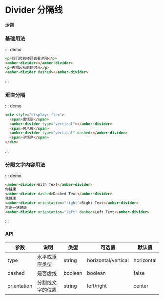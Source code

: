 
# Divider 分隔线

#### 示例

### 基础用法
::: demo
```html
<p>我们爬到楼顶去看夕阳</p>
<amber-divider></amber-divider>
<p>再唱起从前的时光</p>
<amber-divider dashed></amber-divider>
```

:::


### 垂直分隔
::: demo
```html
<div style="display: flex">
  <span>熏悟空</span>
  <amber-divider type="vertical"></amber-divider>
  <span>居八戒</span>
  <amber-divider type="vertical" dashed></amber-divider>
  <span>沙悟净</span>
</div>

```
:::


### 分隔文字内容用法
::: demo
```html
<amber-divider>With Text</amber-divider>
你健康 
<amber-divider dashed>Dashed Text</amber-divider>
我健康
<amber-divider orientation="right">Right Text</amber-divider>
大家一块健康
<amber-divider orientation="left" dashed>Left Text</amber-divider>
```

:::

### API

| 参数        | 说明            | 类型   |       可选值           |   默认值     |
| ----------- | -------------- | ------ | ---------------------- | ----------- |
| type        | 水平或垂直类型  | string |   horizontal/vertical  |   horizontal |
| dashed      | 是否虚线        | boolean|        boolean        |    false    |
| orientation | 分割线文字的位置 | string |       left/right      |    center    |
